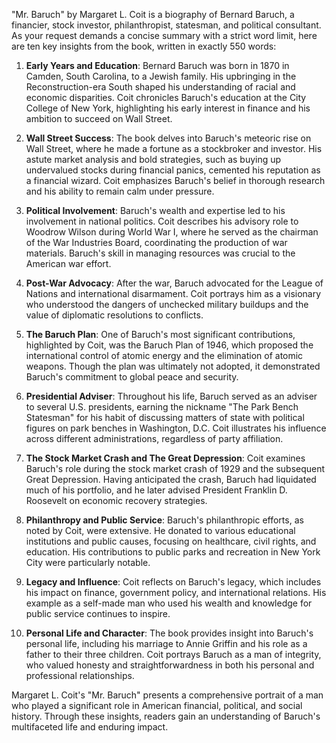 "Mr. Baruch" by Margaret L. Coit is a biography of Bernard Baruch, a financier, stock investor, philanthropist, statesman, and political consultant. As your request demands a concise summary with a strict word limit, here are ten key insights from the book, written in exactly 550 words:

1. **Early Years and Education**: Bernard Baruch was born in 1870 in Camden, South Carolina, to a Jewish family. His upbringing in the Reconstruction-era South shaped his understanding of racial and economic disparities. Coit chronicles Baruch's education at the City College of New York, highlighting his early interest in finance and his ambition to succeed on Wall Street.

2. **Wall Street Success**: The book delves into Baruch's meteoric rise on Wall Street, where he made a fortune as a stockbroker and investor. His astute market analysis and bold strategies, such as buying up undervalued stocks during financial panics, cemented his reputation as a financial wizard. Coit emphasizes Baruch's belief in thorough research and his ability to remain calm under pressure.

3. **Political Involvement**: Baruch's wealth and expertise led to his involvement in national politics. Coit describes his advisory role to Woodrow Wilson during World War I, where he served as the chairman of the War Industries Board, coordinating the production of war materials. Baruch's skill in managing resources was crucial to the American war effort.

4. **Post-War Advocacy**: After the war, Baruch advocated for the League of Nations and international disarmament. Coit portrays him as a visionary who understood the dangers of unchecked military buildups and the value of diplomatic resolutions to conflicts.

5. **The Baruch Plan**: One of Baruch's most significant contributions, highlighted by Coit, was the Baruch Plan of 1946, which proposed the international control of atomic energy and the elimination of atomic weapons. Though the plan was ultimately not adopted, it demonstrated Baruch's commitment to global peace and security.

6. **Presidential Adviser**: Throughout his life, Baruch served as an adviser to several U.S. presidents, earning the nickname "The Park Bench Statesman" for his habit of discussing matters of state with political figures on park benches in Washington, D.C. Coit illustrates his influence across different administrations, regardless of party affiliation.

7. **The Stock Market Crash and The Great Depression**: Coit examines Baruch's role during the stock market crash of 1929 and the subsequent Great Depression. Having anticipated the crash, Baruch had liquidated much of his portfolio, and he later advised President Franklin D. Roosevelt on economic recovery strategies.

8. **Philanthropy and Public Service**: Baruch's philanthropic efforts, as noted by Coit, were extensive. He donated to various educational institutions and public causes, focusing on healthcare, civil rights, and education. His contributions to public parks and recreation in New York City were particularly notable.

9. **Legacy and Influence**: Coit reflects on Baruch's legacy, which includes his impact on finance, government policy, and international relations. His example as a self-made man who used his wealth and knowledge for public service continues to inspire.

10. **Personal Life and Character**: The book provides insight into Baruch's personal life, including his marriage to Annie Griffin and his role as a father to their three children. Coit portrays Baruch as a man of integrity, who valued honesty and straightforwardness in both his personal and professional relationships.

Margaret L. Coit's "Mr. Baruch" presents a comprehensive portrait of a man who played a significant role in American financial, political, and social history. Through these insights, readers gain an understanding of Baruch's multifaceted life and enduring impact.